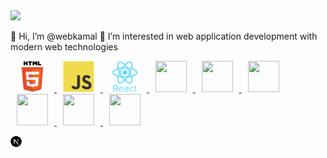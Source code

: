 <img src="https://media.giphy.com/media/MF1kR4YmC2Z20/giphy.gif">

👋 Hi, I’m @webkamal
👀 I’m interested in web application development with modern web technologies


<div>
  <a href="https://html5.org" target="_new">
     <img src="https://raw.githubusercontent.com/devicons/devicon/master/icons/html5/html5-original-wordmark.svg" width=50 height=50 hspace="10"/>
  </a>

  <a href="https://javascript.org" target="_new">
     <img src="https://raw.githubusercontent.com/devicons/devicon/master/icons/javascript/javascript-original.svg" width=50 height=50 hspace="10"/>
  </a>
  <a href="https://reactjs.org" target="_new">
     <img src="https://raw.githubusercontent.com/devicons/devicon/master/icons/react/react-original-wordmark.svg" width=50 height=50 hspace="10"/>
  </a>
  
  <a href="https://nextjs.org" target="_new">
     <img src="https://jlannoo.dev/skills/next.png" width=50 height=50 hspace="10"/>
  </a>
  <a href="https://reactjs.org" target="_new">
  <img src="https://www.codewithharry.com/img/notes/reactjs.webp" width=50 height=50 hspace="10"/>
  </a>
   <a href="https://nodejs.org" target="_new">
  <img src="https://cdn-icons-png.flaticon.com/512/919/919825.png" width=50 height=50 hspace="10"/>
  </a>
   <a href="https://tailwindcss.com" target="_new">
  <img src="https://cdn-icons-png.flaticon.com/512/919/919832.png" width=50 height=50 hspace="10"/>
  </a>
   </a>
   <a href="https://laravel.com" target="_new">
  <img src="https://www.deployapps.io/img/applications/laravel-latest.png" width=50 height=50 hspace="10" />
  </a>
  <a href="https://tailwindcss.com" target="_new">
  <img src="https://camo.githubusercontent.com/4b8c7963cc22423fbde9c54860ced998c09a7dc4a4e78e66db3301689aaa306a/68747470733a2f2f75706c6f61642e77696b696d656469612e6f72672f77696b6970656469612f636f6d6d6f6e732f7468756d622f642f64352f5461696c77696e645f4353535f4c6f676f2e7376672f37363870782d5461696c77696e645f4353535f4c6f676f2e7376672e706e673f3230323330373135303330303432" width=50 height=50 hspace="10" />
  </a>

  
</div>





<svg xmlns="http://www.w3.org/2000/svg" viewBox="0 0 180 180" width="18"><mask height="180" id=":r8:mask0_408_134" maskUnits="userSpaceOnUse" width="180" x="0" y="0" style="mask-type: alpha;"><circle cx="90" cy="90" fill="black" r="90"></circle></mask><g mask="url(#:r8:mask0_408_134)"><circle cx="90" cy="90" data-circle="true" fill="black" r="90"></circle><path d="M149.508 157.52L69.142 54H54V125.97H66.1136V69.3836L139.999 164.845C143.333 162.614 146.509 160.165 149.508 157.52Z" fill="url(#:r8:paint0_linear_408_134)"></path><rect fill="url(#:r8:paint1_linear_408_134)" height="72" width="12" x="115" y="54"></rect></g><defs><linearGradient gradientUnits="userSpaceOnUse" id=":r8:paint0_linear_408_134" x1="109" x2="144.5" y1="116.5" y2="160.5"><stop stop-color="white"></stop><stop offset="1" stop-color="white" stop-opacity="0"></stop></linearGradient><linearGradient gradientUnits="userSpaceOnUse" id=":r8:paint1_linear_408_134" x1="121" x2="120.799" y1="54" y2="106.875"><stop stop-color="white"></stop><stop offset="1" stop-color="white" stop-opacity="0"></stop></linearGradient></defs></svg>





